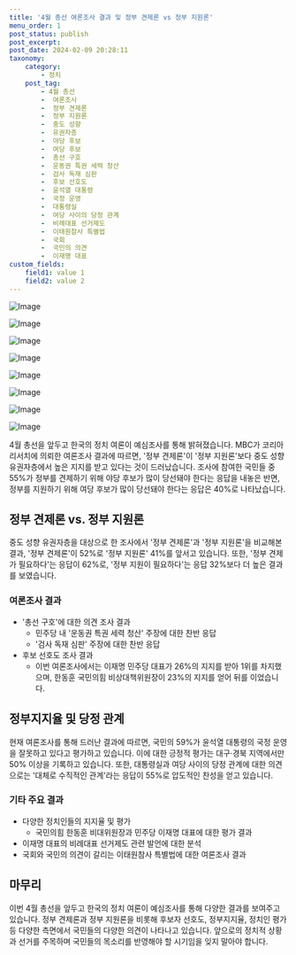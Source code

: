 ```yaml
---
title: '4월 총선 여론조사 결과 및 정부 견제론 vs 정부 지원론'
menu_order: 1
post_status: publish
post_excerpt: 
post_date: 2024-02-09 20:28:11
taxonomy:
    category:
        - 정치
    post_tag:
        - 4월 총선
        -  여론조사
        -  정부 견제론
        -  정부 지원론
        -  중도 성향
        -  유권자층
        -  야당 후보
        -  여당 후보
        -  총선 구호
        -  운동권 특권 세력 청산
        -  검사 독재 심판
        -  후보 선호도
        -  윤석열 대통령
        -  국정 운영
        -  대통령실
        -  여당 사이의 당정 관계
        -  비례대표 선거제도
        -  이태원참사 특별법
        -  국회
        -  국민의 의견
        -  이재명 대표
custom_fields:
    field1: value 1
    field2: value 2
---
```


![Image](https://imgnews.pstatic.net/image/214/2024/02/09/0001329881_001_20240209161403533.jpg?type=w647)

![Image](https://imgnews.pstatic.net/image/214/2024/02/09/0001329881_002_20240209161403551.jpg?type=w647)

![Image](https://imgnews.pstatic.net/image/214/2024/02/09/0001329881_003_20240209161403557.jpg?type=w647)

![Image](https://imgnews.pstatic.net/image/214/2024/02/09/0001329881_004_20240209161403562.jpg?type=w647)

![Image](https://imgnews.pstatic.net/image/214/2024/02/09/0001329881_005_20240209161403571.jpg?type=w647)

![Image](https://imgnews.pstatic.net/image/214/2024/02/09/0001329881_006_20240209161403577.jpg?type=w647)

![Image](https://imgnews.pstatic.net/image/214/2024/02/09/0001329881_007_20240209161403584.jpg?type=w647)

![Image](https://imgnews.pstatic.net/image/214/2024/02/09/0001329881_008_20240209161403591.jpg?type=w647)

4월 총선을 앞두고 한국의 정치 여론이 예심조사를 통해 밝혀졌습니다. MBC가 코리아리서치에 의뢰한 여론조사 결과에 따르면, '정부 견제론'이 '정부 지원론'보다 중도 성향 유권자층에서 높은 지지를 받고 있다는 것이 드러났습니다. 조사에 참여한 국민들 중 55%가 정부를 견제하기 위해 야당 후보가 많이 당선돼야 한다는 응답을 내놓은 반면, 정부를 지원하기 위해 여당 후보가 많이 당선돼야 한다는 응답은 40%로 나타났습니다.
## 정부 견제론 vs. 정부 지원론
중도 성향 유권자층을 대상으로 한 조사에서 '정부 견제론'과 '정부 지원론'을 비교해본 결과, '정부 견제론'이 52%로 '정부 지원론' 41%를 앞서고 있습니다. 또한, '정부 견제가 필요하다'는 응답이 62%로, '정부 지원이 필요하다'는 응답 32%보다 더 높은 결과를 보였습니다.
### 여론조사 결과
- '총선 구호'에 대한 의견 조사 결과
  - 민주당 내 '운동권 특권 세력 청산' 주장에 대한 찬반 응답
  - '검사 독재 심판' 주장에 대한 찬반 응답
- 후보 선호도 조사 결과
  - 이번 여론조사에서는 이재명 민주당 대표가 26%의 지지를 받아 1위를 차지했으며, 한동훈 국민의힘 비상대책위원장이 23%의 지지를 얻어 뒤를 이었습니다.
## 정부지지율 및 당정 관계
현재 여론조사를 통해 드러난 결과에 따르면, 국민의 59%가 윤석열 대통령의 국정 운영을 잘못하고 있다고 평가하고 있습니다. 이에 대한 긍정적 평가는 대구·경북 지역에서만 50% 이상을 기록하고 있습니다. 또한, 대통령실과 여당 사이의 당정 관계에 대한 의견으로는 '대체로 수직적인 관계'라는 응답이 55%로 압도적인 찬성을 얻고 있습니다.
### 기타 주요 결과
- 다양한 정치인들의 지지율 및 평가
  - 국민의힘 한동훈 비대위원장과 민주당 이재명 대표에 대한 평가 결과
- 이재명 대표의 비례대표 선거제도 관련 발언에 대한 분석
- 국회와 국민의 의견이 갈리는 이태원참사 특별법에 대한 여론조사 결과
## 마무리
이번 4월 총선을 앞두고 한국의 정치 여론이 예심조사를 통해 다양한 결과를 보여주고 있습니다. 정부 견제론과 정부 지원론을 비롯해 후보자 선호도, 정부지지율, 정치인 평가 등 다양한 측면에서 국민들의 다양한 의견이 나타나고 있습니다. 앞으로의 정치적 상황과 선거를 주목하며 국민들의 목소리를 반영해야 할 시기임을 잊지 말아야 합니다.

